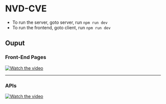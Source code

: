 ﻿# NVD-CVE

- To run the server, goto server, run `npm run dev`
- To run the frontend, goto client, run `npm run dev`

## Ouput

### Front-End Pages

[![Watch the video](https://img.youtube.com/vi/pT0W7I4CNIU/maxresdefault.jpg)](https://youtu.be/pT0W7I4CNIU)

---

### APIs

[![Watch the video](https://img.youtube.com/vi/BnjpESGaZf0/maxresdefault.jpg)](https://youtu.be/BnjpESGaZf0)




